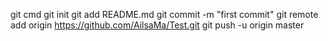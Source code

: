 git cmd
git init
git add README.md
git commit -m "first commit"
git remote add origin https://github.com/AilsaMa/Test.git
git push -u origin master
